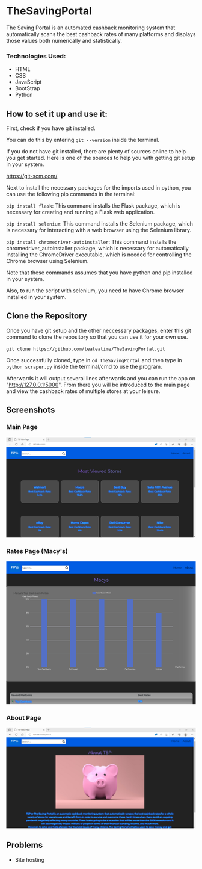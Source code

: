 # TheSavingPortal

The Saving Portal is an automated cashback monitoring system that automatically scans the best cashback rates of many platforms and displays those values both numerically and statistically.

### Technologies Used:
* HTML
* CSS
* JavaScript
* BootStrap
* Python

How to set it up and use it:
---------------------------------------------------------------
First, check if you have git installed.

You can do this by entering `git --version` inside the terminal.

If you do not have git installed, there are plenty of sources online to help you get started.
Here is one of the sources to help you with getting git setup in your system.
                                                                            
https://git-scm.com/

Next to install the necessary packages for the imports used in python, you can use the following pip commands in the terminal:

`pip install flask`: This command installs the Flask package, which is necessary for creating and running a Flask web application.

`pip install selenium`: This command installs the Selenium package, which is necessary for interacting with a web browser using the Selenium library.

`pip install chromedriver-autoinstaller`: This command installs the chromedriver_autoinstaller package, which is necessary for automatically installing the ChromeDriver executable, which is needed for controlling the Chrome browser using Selenium.

Note that these commands assumes that you have python and pip installed in your system.

Also, to run the script with selenium, you need to have Chrome browser installed in your system.


Clone the Repository
---------------------------------------------------------------
Once you have git setup and the other neccessary packages, enter this git command to clone the repository so that you can use it for your own use.

`git clone https://github.com/teateatime/TheSavingPortal.git`

Once successfully cloned, type in `cd TheSavingPortal` and then type in `python scraper.py` inside the terminal/cmd to use the program.

Afterwards it will output several lines afterwards and you can run the app on 
"http://127.0.0.1:5000". From there you will be introduced to the main page and view the cashback rates
of multiple stores at your leisure.

Screenshots
---------------------------------------------------------------
### Main Page

![MainTSPPage](https://github.com/teateatime/TheSavingPortal/blob/main/static/screenshots/TSP_MainPage.png)

### Rates Page (Macy's)

![TSP_MacysRatePageImg](https://github.com/teateatime/TheSavingPortal/blob/main/static/screenshots/TSP_MacysRatePage.png)

### About Page

![AboutTSP](https://github.com/teateatime/TheSavingPortal/blob/main/static/screenshots/TSP_AboutPage.png)

## Problems
* Site hosting